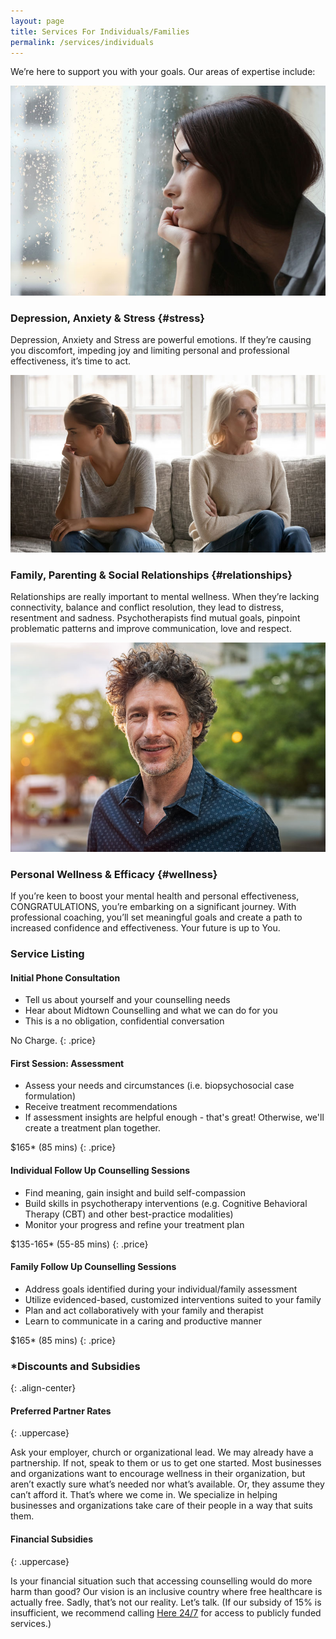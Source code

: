 ```yaml
---
layout: page
title: Services For Individuals/Families
permalink: /services/individuals
---
```


We’re here to support you with your goals.
Our areas of expertise include:

<div class="service-item">
<div class="service-item-title">
<img src="/assets/images/rainy-window.jpg" alt="">
</div>
<div class="service-item-description" markdown="1">

### Depression, Anxiety & Stress {#stress}

Depression, Anxiety and Stress are powerful emotions. If they’re causing you discomfort, impeding joy and limiting personal and professional effectiveness, it’s time to act.

</div>
</div>

<div class="service-item">
<div class="service-item-title">
<img src="/assets/images/two-on-couch.jpg" alt="">
</div>
<div class="service-item-description" markdown="1">

### Family, Parenting & Social Relationships {#relationships}

Relationships are really important to mental wellness. When they’re lacking connectivity, balance and conflict resolution, they lead to distress, resentment and sadness. Psychotherapists find mutual goals, pinpoint problematic patterns and improve communication, love and respect.

</div>
</div>

<div class="service-item">
<div class="service-item-title">
<img src="/assets/images/man-on-street.jpg" alt="">
</div>
<div class="service-item-description" markdown="1">

### Personal Wellness & Efficacy {#wellness}

If you’re keen to boost your mental health and personal effectiveness, CONGRATULATIONS, you’re embarking on a significant journey. With professional coaching, you’ll set meaningful goals and create a path to increased confidence and effectiveness. Your future is up to You.

</div>
</div>

### Service Listing

<div class="listings">
<div class="service-listing" markdown="1">

#### Initial Phone Consultation
* Tell us about yourself and your counselling needs
* Hear about Midtown Counselling and what we can do for you
* This is a no obligation, confidential conversation

No Charge.
{: .price}

</div>
<div class="service-listing" markdown="1">

#### First Session: Assessment
* Assess your needs and circumstances (i.e. biopsychosocial case formulation)
* Receive treatment recommendations
* If assessment insights are helpful enough - that's great! Otherwise, we'll create a treatment plan together.

$165* (85 mins)
{: .price}

</div>
<div class="service-listing" markdown="1">

#### Individual Follow Up Counselling Sessions
* Find meaning, gain insight and build self-compassion
* Build skills in psychotherapy interventions (e.g. Cognitive Behavioral Therapy (CBT) and other best-practice modalities)
* Monitor your progress and refine your treatment plan

$135-165* (55-85 mins)
{: .price}

</div>
<div class="service-listing" markdown="1">

#### Family Follow Up Counselling Sessions
* Address goals identified during your individual/family assessment
* Utilize evidenced-based, customized interventions suited to your family
* Plan and act collaboratively with your family and therapist
* Learn to communicate in a caring and productive manner

$165* (85 mins)
{: .price}

</div>
</div>

### \*Discounts and Subsidies
{: .align-center}

<div class="listings">
<div class="discount-listing" markdown="1">

#### Preferred Partner Rates
{: .uppercase}

Ask your employer, church or organizational lead. We may already have a partnership. If not, speak to them or us to get one started. Most businesses and organizations want to encourage wellness in their organization, but aren’t exactly sure what’s needed nor what’s available. Or, they assume they can’t afford it. That’s where we come in. We specialize in helping businesses and organizations take care of their people in a way that suits them.

</div>
<div class="discount-listing" markdown="1">

#### Financial Subsidies
{: .uppercase}

Is your financial situation such that accessing counselling would do more harm than good? Our vision is an inclusive country where free healthcare is actually free. Sadly, that’s not our reality. Let’s talk. (If our subsidy of 15% is insufficient, we recommend calling [Here 24/7](https://here247.ca/) for access to publicly funded services.)

</div>
</div>